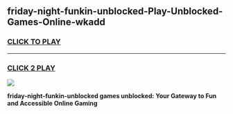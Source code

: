 
## friday-night-funkin-unblocked-Play-Unblocked-Games-Online-wkadd
<h3>
<a href="https://premium76.site?title=friday-night-funkin-unblocked&ref=25A">CLICK TO PLAY</a></h3>
<hr>

<h3>
<a href="https://premium76.site?title=friday-night-funkin-unblocked&ref=25A">CLICK 2 PLAY</a>
  
</h3>

<a href="https://premium76.site?title=friday-night-funkin-unblocked&ref=25A"><img src="https://clearcache.store/games.png"></a>


**friday-night-funkin-unblocked games unblocked: Your Gateway to Fun and Accessible Online Gaming**
